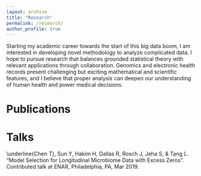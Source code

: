 ```yaml
---
layout: archive
title: "Research"
permalink: /research/
author_profile: true
---
```


Starting my academic career towards the start of this big data boom, I am interested in developing novel methodology to analyze complicated data. I hope to pursue research that balances grounded statistical theory with relevant applications through collaboration. Genomics and electronic health records present challenging but exciting mathematical and scientific features, and I believe that proper analysis can deepen our understanding of human health and power medical decisions. 

# Publications

# Talks
\underline{Chen T}, Sun Y, Hakim H, Dallas R, Rosch J, Jeha S, & Tang L. “Model Selection for Longitudinal Microbiome Data with Excess Zeros”. Contributed talk at ENAR, Philadelphia, PA, Mar 2019.
